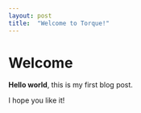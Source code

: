 ```yaml
---
layout: post
title:  "Welcome to Torque!"
---
```


# Welcome

**Hello world**, this is my first blog post.

I hope you like it!